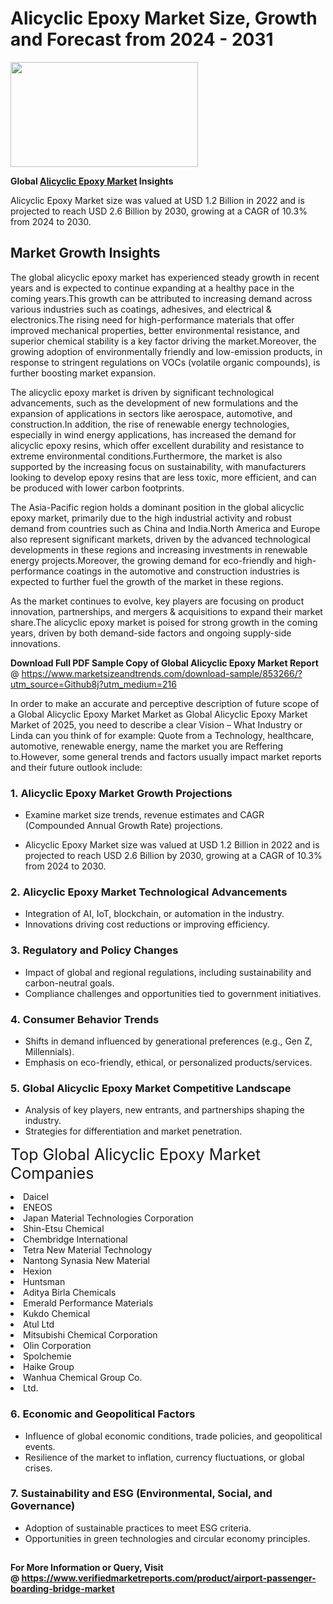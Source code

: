 <H1>Alicyclic Epoxy Market Size, Growth and Forecast from 2024 - 2031</H1><img class="aligncenter size-medium wp-image-584254" src="https://thirdeyenews.in/wp-content/uploads/2024/09/Global-Market-Research-300x168.jpeg" alt="" width="300" height="168" /><p><strong>Global&nbsp;<a href="https://www.marketsizeandtrends.com/download-sample/853266/?utm_source=Github8j?utm_medium=216">Alicyclic Epoxy Market</a> Insights</strong></p><p>Alicyclic Epoxy Market size was valued at USD 1.2 Billion in 2022 and is projected to reach USD 2.6 Billion by 2030, growing at a CAGR of 10.3% from 2024 to 2030.</p><p><h2>Market Growth Insights</h2> <p>The global alicyclic epoxy market has experienced steady growth in recent years and is expected to continue expanding at a healthy pace in the coming years.This growth can be attributed to increasing demand across various industries such as coatings, adhesives, and electrical & electronics.The rising need for high-performance materials that offer improved mechanical properties, better environmental resistance, and superior chemical stability is a key factor driving the market.Moreover, the growing adoption of environmentally friendly and low-emission products, in response to stringent regulations on VOCs (volatile organic compounds), is further boosting market expansion.</p> <p>The alicyclic epoxy market is driven by significant technological advancements, such as the development of new formulations and the expansion of applications in sectors like aerospace, automotive, and construction.In addition, the rise of renewable energy technologies, especially in wind energy applications, has increased the demand for alicyclic epoxy resins, which offer excellent durability and resistance to extreme environmental conditions.Furthermore, the market is also supported by the increasing focus on sustainability, with manufacturers looking to develop epoxy resins that are less toxic, more efficient, and can be produced with lower carbon footprints.</p> <p>The Asia-Pacific region holds a dominant position in the global alicyclic epoxy market, primarily due to the high industrial activity and robust demand from countries such as China and India.North America and Europe also represent significant markets, driven by the advanced technological developments in these regions and increasing investments in renewable energy projects.Moreover, the growing demand for eco-friendly and high-performance coatings in the automotive and construction industries is expected to further fuel the growth of the market in these regions.</p> <p>As the market continues to evolve, key players are focusing on product innovation, partnerships, and mergers & acquisitions to expand their market share.The alicyclic epoxy market is poised for strong growth in the coming years, driven by both demand-side factors and ongoing supply-side innovations.</p> <p><span class=""><strong>Download Full PDF Sample Copy of Global Alicyclic Epoxy Market Report</strong> @ <a href="https://www.marketsizeandtrends.com/download-sample/853266/?utm_source=Github8j?utm_medium=216" target="_blank">https://www.marketsizeandtrends.com/download-sample/853266/?utm_source=Github8j?utm_medium=216</a></span></p><p>In order to make an accurate and perceptive description of future scope of a Global&nbsp;Alicyclic Epoxy Market Market as Global&nbsp;Alicyclic Epoxy Market Market of 2025, you need to describe a clear Vision &ndash; What Industry or Linda can you think of for example: Quote from a Technology, healthcare, automotive, renewable energy, name the market you are Reffering to.However, some general trends and factors usually impact market reports and their future outlook include:</p><h3>1.&nbsp;<strong>Alicyclic Epoxy Market Growth Projections</strong></h3><ul><li>Examine market size trends, revenue estimates and CAGR (Compounded Annual Growth Rate) projections.</li><li><p>Alicyclic Epoxy Market size was valued at USD 1.2 Billion in 2022 and is projected to reach USD 2.6 Billion by 2030, growing at a CAGR of 10.3% from 2024 to 2030.</p></li></ul><h3>2.&nbsp;<strong>Alicyclic Epoxy Market Technological Advancements</strong></h3><ul><li>Integration of AI, IoT, blockchain, or automation in the industry.</li><li>Innovations driving cost reductions or improving efficiency.</li></ul><h3>3.&nbsp;<strong>Regulatory and Policy Changes</strong></h3><ul><li>Impact of global and regional regulations, including sustainability and carbon-neutral goals.</li><li>Compliance challenges and opportunities tied to government initiatives.</li></ul><h3>4.&nbsp;<strong>Consumer Behavior Trends</strong></h3><ul><li>Shifts in demand influenced by generational preferences (e.g., Gen Z, Millennials).</li><li>Emphasis on eco-friendly, ethical, or personalized products/services.</li></ul><h3>5.&nbsp;<strong>Global Alicyclic Epoxy Market Competitive Landscape</strong></h3><ul><li>Analysis of key players, new entrants, and partnerships shaping the industry.</li><li>Strategies for differentiation and market penetration.</li></ul><p data-pm-slice="1 1 []"><span style="color: inherit; font-family: inherit; font-size: 25px;">Top Global Alicyclic Epoxy Market Companies</span></p><div class="" data-test-id=""><p><li>Daicel</li><li> ENEOS</li><li> Japan Material Technologies Corporation</li><li> Shin-Etsu Chemical</li><li> Chembridge International</li><li> Tetra New Material Technology</li><li> Nantong Synasia New Material</li><li> Hexion</li><li> Huntsman</li><li> Aditya Birla Chemicals</li><li> Emerald Performance Materials</li><li> Kukdo Chemical</li><li> Atul Ltd</li><li> Mitsubishi Chemical Corporation</li><li> Olin Corporation</li><li> Spolchemie</li><li> Haike Group</li><li> Wanhua Chemical Group Co.</li><li>Ltd.</li></p></div><h3>6.&nbsp;<strong>Economic and Geopolitical Factors</strong></h3><ul><li>Influence of global economic conditions, trade policies, and geopolitical events.</li><li>Resilience of the market to inflation, currency fluctuations, or global crises.</li></ul><h3>7.&nbsp;<strong>Sustainability and ESG (Environmental, Social, and Governance)</strong></h3><ul><li>Adoption of sustainable practices to meet ESG criteria.</li><li>Opportunities in green technologies and circular economy principles.</li></ul><h2><strong style="font-size: 14px;">For More Information or Query, Visit @&nbsp;</strong><a style="background-color: #ffffff; font-size: 14px;" href="https://www.marketsizeandtrends.com/report/alicyclic-epoxy-market/" target="_blank">https://www.verifiedmarketreports.com/product/airport-passenger-boarding-bridge-market</a></h2>